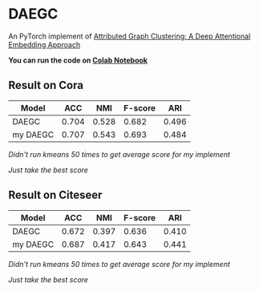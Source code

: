 # DAEGC
An PyTorch implement of [Attributed Graph Clustering: A Deep Attentional Embedding Approach](https://www.ijcai.org/Proceedings/2019/0509.pdf)

**You can run the code on [Colab Notebook](https://colab.research.google.com/drive/1q2LBRiUqHgtyk2QMa3fy7kPZdbso8ilA?usp=sharing)**

## Result on Cora

|Model|ACC|NMI|F-score|ARI|
|---|---|---|---|---|
|DAEGC|0.704|0.528|0.682|0.496|
|my DAEGC|0.707|0.543|0.693|0.484|

*Didn't run kmeans 50 times to get average score for my implement*

*Just take the best score*

## Result on Citeseer

|Model|ACC|NMI|F-score|ARI|
|---|---|---|---|---|
|DAEGC|0.672|0.397|0.636|0.410|
|my DAEGC|0.687|0.417|0.643|0.441|

*Didn't run kmeans 50 times to get average score for my implement*

*Just take the best score*

